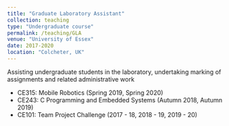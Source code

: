 ```yaml
---
title: "Graduate Laboratory Assistant"
collection: teaching
type: "Undergraduate course"
permalink: /teaching/GLA
venue: "University of Essex"
date: 2017-2020
location: "Colcheter, UK"
---
```


Assisting undergraduate students in the laboratory, undertaking marking of assignments and related administrative work

* CE315: Mobile Robotics  (Spring 2019, Spring 2020)
* CE243: C Programming and Embedded Systems  (Autumn 2018, Autumn 2019)
* CE101: Team Project Challenge   (2017 - 18, 2018 - 19, 2019 - 20)
